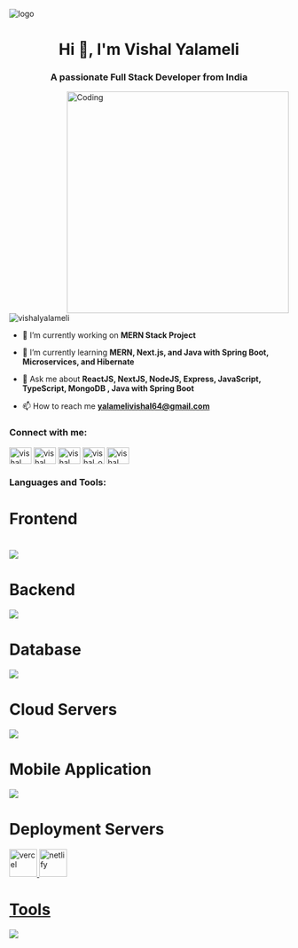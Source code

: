 ![logo](https://camo.githubusercontent.com/9a23836503c0a69b966ecf2a67d94a78ede959e6aa1ad60012d1589e7db445ba/68747470733a2f2f6d656469612e6c6963646e2e636f6d2f646d732f696d6167652f433444313641514874456f4c496f5063594f672f70726f66696c652d646973706c61796261636b67726f756e64696d6167652d736872696e6b5f3230305f3830302f302f313635363037333033333037393f653d3231343734383336343726763d6265746126743d33373733326e5344545f534f2d72436b6643326c7732345248377466725672596d346c4b724244474f5177)
<h1 align="center">Hi 👋, I'm Vishal Yalameli</h1>
<h3 align="center">A passionate Full Stack Developer from India</h3>
<img align="right" alt="Coding" width="400" src="https://camo.githubusercontent.com/2366b34bb903c09617990fb5fff4622f3e941349e846ddb7e73df872a9d21233/68747470733a2f2f63646e2e6472696262626c652e636f6d2f75736572732f3733303730332f73637265656e73686f74732f363538313234332f6176656e746f2e676966">

<p align="left"> <img src="https://komarev.com/ghpvc/?username=vishalyalameli&label=Profile%20views&color=0e75b6&style=flat" alt="vishalyalameli" /> </p>

- 🔭 I’m currently working on **MERN Stack Project**

- 🌱 I’m currently learning **MERN, Next.js, and Java with Spring Boot, Microservices, and Hibernate**

- 💬 Ask me about **ReactJS, NextJS, NodeJS, Express, JavaScript, TypeScript, MongoDB , Java with Spring Boot**

- 📫 How to reach me **yalamelivishal64@gmail.com**

<h3 align="left">Connect with me:</h3>
<p align="left">
<a href="https://twitter.com/vishal yalameli" target="blank"><img align="center" src="https://raw.githubusercontent.com/rahuldkjain/github-profile-readme-generator/master/src/images/icons/Social/twitter.svg" alt="vishal yalameli" height="30" width="40" /></a>
<a href="https://linkedin.com/in/vishal yalameli" target="blank"><img align="center" src="https://raw.githubusercontent.com/rahuldkjain/github-profile-readme-generator/master/src/images/icons/Social/linked-in-alt.svg" alt="vishal yalameli" height="30" width="40" /></a>
<a href="https://stackoverflow.com/users/vishal yalameli" target="blank"><img align="center" src="https://raw.githubusercontent.com/rahuldkjain/github-profile-readme-generator/master/src/images/icons/Social/stack-overflow.svg" alt="vishal yalameli" height="30" width="40" /></a>
<a href="https://instagram.com/vishal_official_4982" target="blank"><img align="center" src="https://raw.githubusercontent.com/rahuldkjain/github-profile-readme-generator/master/src/images/icons/Social/instagram.svg" alt="vishal_official_4982" height="30" width="40" /></a>
<a href="https://www.youtube.com/c/vishal song beats" target="blank"><img align="center" src="https://raw.githubusercontent.com/rahuldkjain/github-profile-readme-generator/master/src/images/icons/Social/youtube.svg" alt="vishal song beats" height="30" width="40" /></a>
</p>

<h3 align="left">Languages and Tools:</h3>
<h1>Frontend<h1/>
<p align="left">
  <a href="https://skillicons.dev">
    <img src="https://skillicons.dev/icons?i=html,css,js,react,next,ts,angular,vue,redux,tailwind,materialui,bootstrap" />
  </a>
</p>

# Backend
<p align="left">
  <a href="https://skillicons.dev">
    <img src="https://skillicons.dev/icons?i=nodejs,express,java,spring,python" />
  </a>
</p>

 # Database
<p align="left">
  <a href="https://skillicons.dev">
    <img src="https://skillicons.dev/icons?i=mongodb,mysql,postgresql" />
  </a>
</p>

# Cloud Servers
<p align="left">
  <a href="https://skillicons.dev">
    <img src="https://skillicons.dev/icons?i=azure,aws,firebase" />
  </a>
</p>

# Mobile Application
<p align="left">
  <a href="https://skillicons.dev">
    <img src="https://skillicons.dev/icons?i=kotlin,flutter,dart" />
  </a>
</p>

# Deployment Servers
<p align="left">
<a href="https://vercel.com" target="_blank" rel="noreferrer"> <img src="https://www.vectorlogo.zone/logos/vercel/vercel-icon.svg" alt="vercel" width="50" height="50"/>
<a href="https://netlify.com" target="_blank" rel="noreferrer"> <img src="https://www.vectorlogo.zone/logos/netlify/netlify-icon.svg" alt="netlify" width="50" height="50"/>
</p>

# Tools
<p align="left">
  <a href="https://skillicons.dev">
    <img src="https://skillicons.dev/icons?i=postman,git,github,vscode,eclipse,photoshop,redux,gitlab,docker,figma,linux,idea" />
  </a>
</p>



